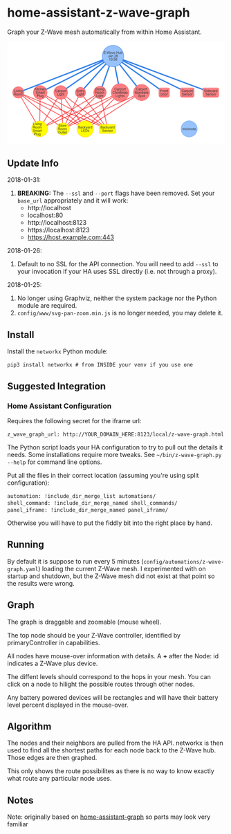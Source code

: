 # home-assistant-z-wave-graph

Graph your Z-Wave mesh automatically from within Home Assistant.

![Graph](z-wave-graph-sample.png)

## Update Info

2018-01-31:
 1. **BREAKING:** The `--ssl` and `--port` flags have been removed. Set your `base_url` appropriately and it will work:
    * http://localhost
    * localhost:80
    * http://localhost:8123
    * https://localhost:8123
    * https://host.example.com:443

2018-01-26:
 1. Default to no SSL for the API connection. You will need to add `--ssl` to your invocation if your HA uses SSL directly (i.e. not through a proxy). 

2018-01-25:
 1. No longer using Graphviz, neither the system package nor the Python module are required. 
 1. `config/www/svg-pan-zoom.min.js` is no longer needed, you may delete it.

## Install
Install the `networkx` Python module:
```
pip3 install networkx # from INSIDE your venv if you use one
```

## Suggested Integration

### Home Assistant Configuration

Requires the following secret for the iframe url:
```
z_wave_graph_url: http://YOUR_DOMAIN_HERE:8123/local/z-wave-graph.html
```
The Python script loads your HA configuration to try to pull out the details it needs. Some installations require more tweaks. See `~/bin/z-wave-graph.py --help` for command line options.

Put all the files in their correct location (assuming you're using split configuration):
```
automation: !include_dir_merge_list automations/
shell_command: !include_dir_merge_named shell_commands/
panel_iframe: !include_dir_merge_named panel_iframe/
```

Otherwise you will have to put the fiddly bit into the right place by hand.

## Running

By default it is suppose to run every 5 minutes (`config/automations/z-wave-graph.yaml`) loading the current Z-Wave mesh. I experimented with on startup and shutdown, but the Z-Wave mesh did not exist at that point so the results were wrong.

## Graph

The graph is draggable and zoomable (mouse wheel).

The top node should be your Z-Wave controller, identified by primaryController in capabilities.

All nodes have mouse-over information with details. A **+** after the Node: id indicates a Z-Wave plus device. 

The diffent levels should correspond  to the hops in your mesh. You can click on a node to hilight the possible routes through other nodes.

Any battery powered devices will be rectangles and will have their battery level percent displayed in the mouse-over. 

## Algorithm 

The nodes and their neighbors are pulled from the HA API. networkx is then used to find all the shortest paths for each node back to the Z-Wave hub. Those edges are then graphed.

This only shows the route possibilites as there is no way to know exactly what route any particular node uses.

## Notes

Note: originally based on [home-assistant-graph](https://github.com/happyleavesaoc/home-assistant-graph) so parts may look very familiar
